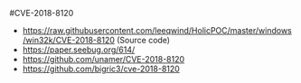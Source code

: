 #CVE-2018-8120

* https://raw.githubusercontent.com/leeqwind/HolicPOC/master/windows/win32k/CVE-2018-8120   (Source code)
* https://paper.seebug.org/614/
* https://github.com/unamer/CVE-2018-8120
* https://github.com/bigric3/cve-2018-8120